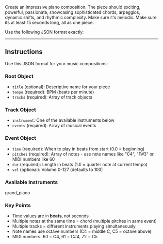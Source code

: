 
Create an impressive piano composition. The piece should exciting, powerful, passionate, showcasing sophisticated chords, arpeggios, dynamic shifts, and rhythmic complexity. Make sure it's melodic. Make sure its at least 15 seconds long, all as one piece.

Use the following JSON format exactly:

---
## Instructions
Use this JSON format for your music compositions:

### Root Object
- `title` (optional): Descriptive name for your piece
- `tempo` (required): BPM (beats per minute)
- `tracks` (required): Array of track objects

### Track Object
- `instrument`: One of the available instruments below
- `events` (required): Array of musical events

### Event Object
- `time` (required): When to play in beats from start (0.0 = beginning)
- `pitches` (required): Array of notes - use note names like "C4", "F#3" or MIDI numbers like 60
- `dur` (required): Length in beats (1.0 = quarter note at current tempo)
- `vel` (optional): Volume 0-127 (defaults to 100)

### Available Instruments
grand_piano

### Key Points
- Time values are in **beats**, not seconds
- Multiple notes at the same time = chord (multiple pitches in same event)
- Multiple tracks = different instruments playing simultaneously
- Note names use octave numbers (C4 = middle C, C5 = octave above)
- MIDI numbers: 60 = C4, 61 = C#4, 72 = C5

